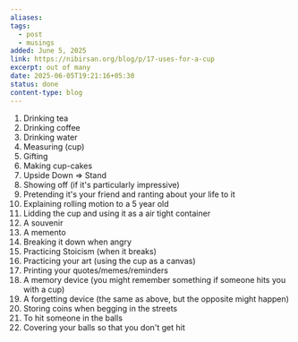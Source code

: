 ```yaml
---
aliases: 
tags:
  - post
  - musings
added: June 5, 2025
link: https://nibirsan.org/blog/p/17-uses-for-a-cup
excerpt: out of many
date: 2025-06-05T19:21:16+05:30
status: done
content-type: blog
---
```

1. Drinking tea
2. Drinking coffee
3. Drinking water
4. Measuring (cup)
5. Gifting
6. Making cup-cakes
7. Upside Down => Stand
8. Showing off (if it's particularly impressive)
9. Pretending it's your friend and ranting about your life to it
10. Explaining rolling motion to a 5 year old
11. Lidding the cup and using it as a air tight container
12. A souvenir
13. A memento
14. Breaking it down when angry
15. Practicing Stoicism (when it breaks)
16. Practicing your art (using the cup as a canvas)
17. Printing your quotes/memes/reminders
18. A memory device (you might remember something if someone hits you with a cup)
19. A forgetting device (the same as above, but the opposite might happen)
20. Storing coins when begging in the streets
21. To hit someone in the balls
22. Covering your balls so that you don't get hit